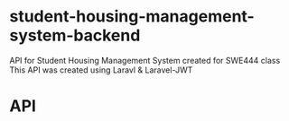 # student-housing-management-system-backend
API for Student Housing Management System created for SWE444 class
This API was created using Laravl & Laravel-JWT

# API 


